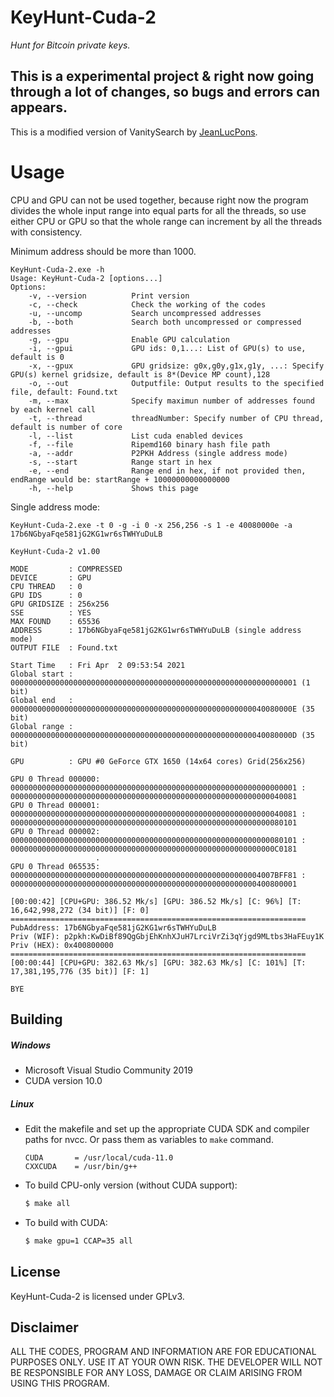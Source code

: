 # KeyHunt-Cuda-2 
_Hunt for Bitcoin private keys._
## This is a experimental project & right now going through a lot of changes, so bugs and errors can appears.

This is a modified version of VanitySearch by [JeanLucPons](https://github.com/JeanLucPons/VanitySearch/).

# Usage

CPU and GPU can not be used together, because right now the program divides the whole input range into equal parts for all the threads, so use either CPU or GPU so that the whole range can increment by all the threads with consistency.

Minimum address should be more than 1000.

```
KeyHunt-Cuda-2.exe -h
Usage: KeyHunt-Cuda-2 [options...]
Options:
    -v, --version          Print version
    -c, --check            Check the working of the codes
    -u, --uncomp           Search uncompressed addresses
    -b, --both             Search both uncompressed or compressed addresses
    -g, --gpu              Enable GPU calculation
    -i, --gpui             GPU ids: 0,1...: List of GPU(s) to use, default is 0
    -x, --gpux             GPU gridsize: g0x,g0y,g1x,g1y, ...: Specify GPU(s) kernel gridsize, default is 8*(Device MP count),128
    -o, --out              Outputfile: Output results to the specified file, default: Found.txt
    -m, --max              Specify maximun number of addresses found by each kernel call
    -t, --thread           threadNumber: Specify number of CPU thread, default is number of core
    -l, --list             List cuda enabled devices
    -f, --file             Ripemd160 binary hash file path
    -a, --addr             P2PKH Address (single address mode)
    -s, --start            Range start in hex
    -e, --end              Range end in hex, if not provided then, endRange would be: startRange + 10000000000000000
    -h, --help             Shows this page

```

Single address mode:
```
KeyHunt-Cuda-2.exe -t 0 -g -i 0 -x 256,256 -s 1 -e 40080000e -a 17b6NGbyaFqe581jG2KG1wr6sTWHYuDuLB

KeyHunt-Cuda-2 v1.00

MODE         : COMPRESSED
DEVICE       : GPU
CPU THREAD   : 0
GPU IDS      : 0
GPU GRIDSIZE : 256x256
SSE          : YES
MAX FOUND    : 65536
ADDRESS      : 17b6NGbyaFqe581jG2KG1wr6sTWHYuDuLB (single address mode)
OUTPUT FILE  : Found.txt

Start Time   : Fri Apr  2 09:53:54 2021
Global start : 0000000000000000000000000000000000000000000000000000000000000001 (1 bit)
Global end   : 000000000000000000000000000000000000000000000000000000040080000E (35 bit)
Global range : 000000000000000000000000000000000000000000000000000000040080000D (35 bit)

GPU          : GPU #0 GeForce GTX 1650 (14x64 cores) Grid(256x256)

GPU 0 Thread 000000: 0000000000000000000000000000000000000000000000000000000000000001 : 0000000000000000000000000000000000000000000000000000000000040081
GPU 0 Thread 000001: 0000000000000000000000000000000000000000000000000000000000040081 : 0000000000000000000000000000000000000000000000000000000000080101
GPU 0 Thread 000002: 0000000000000000000000000000000000000000000000000000000000080101 : 00000000000000000000000000000000000000000000000000000000000C0181
                   .
GPU 0 Thread 065535: 00000000000000000000000000000000000000000000000000000004007BFF81 : 0000000000000000000000000000000000000000000000000000000400800001

[00:00:42] [CPU+GPU: 386.52 Mk/s] [GPU: 386.52 Mk/s] [C: 96%] [T: 16,642,998,272 (34 bit)] [F: 0]
==================================================================
PubAddress: 17b6NGbyaFqe581jG2KG1wr6sTWHYuDuLB
Priv (WIF): p2pkh:KwDiBf89QgGbjEhKnhXJuH7LrciVrZi3qYjgd9MLtbs3HaFEuy1K
Priv (HEX): 0x400800000
==================================================================
[00:00:44] [CPU+GPU: 382.63 Mk/s] [GPU: 382.63 Mk/s] [C: 101%] [T: 17,381,195,776 (35 bit)] [F: 1]

BYE
```

## Building
##### Windows
- Microsoft Visual Studio Community 2019 
- CUDA version 10.0
##### Linux
 - Edit the makefile and set up the appropriate CUDA SDK and compiler paths for nvcc. Or pass them as variables to `make` command.

    ```make
    CUDA       = /usr/local/cuda-11.0
    CXXCUDA    = /usr/bin/g++
    ```
 - To build CPU-only version (without CUDA support):
    ```sh
    $ make all
    ```
 - To build with CUDA:
    ```sh
    $ make gpu=1 CCAP=35 all
    ```

## License
KeyHunt-Cuda-2 is licensed under GPLv3.

## Disclaimer
ALL THE CODES, PROGRAM AND INFORMATION ARE FOR EDUCATIONAL PURPOSES ONLY. USE IT AT YOUR OWN RISK. THE DEVELOPER WILL NOT BE RESPONSIBLE FOR ANY LOSS, DAMAGE OR CLAIM ARISING FROM USING THIS PROGRAM.

